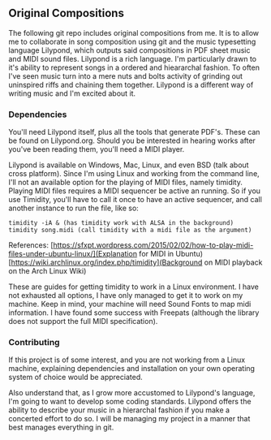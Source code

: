 ## Original Compositions

The following git repo includes original compositions from me. It is to allow me to collaborate in song composition using git and the music typesetting language Lilypond, which outputs said compositions in PDF sheet music and MIDI sound files. Lilypond is a rich language. I'm particularly drawn to it's ability to represent songs in a ordered and hieararchal fashion. To often I've seen music turn into a mere nuts and bolts activity of grinding out uninspired riffs and chaining them together. Lilypond is a different way of writing music and I'm excited about it.

### Dependencies

You'll need Lilypond itself, plus all the tools that generate PDF's. These can be found on Lilypond.org. Should you be interested in hearing works after you've been reading them, you'll need a MIDI player.

Lilypond is available on Windows, Mac, Linux, and even BSD (talk about cross platform). Since I'm using Linux and working from the command line, I'll not an available option for the playing of MIDI files, namely timidity. Playing MIDI files requires a MIDI sequencer be active an running. So if you use Timidity, you'll have to call it once to have an active sequencer, and call another instance to run the file, like so:

```
timidity -iA & (has timidity work with ALSA in the background)
timidity song.midi (call timidity with a midi file as the argument)
```
References:
[https://sfxpt.wordpress.com/2015/02/02/how-to-play-midi-files-under-ubuntu-linux/](Explanation for MIDI in Ubuntu)
[https://wiki.archlinux.org/index.php/timidity](Background on MIDI playback on the Arch Linux Wiki)

These are guides for getting timidity to work in a Linux environment. I have not exhausted all options, I have only managed to get it to work on my machine. Keep in mind, your machine will need Sound Fonts to map midi information. I have found some success with Freepats (although the library does not support the full MIDI specification).

### Contributing

If this project is of some interest, and you are not working from a Linux machine, explaining dependencies and installation on your own operating system of choice would be appreciated.

Also understand that, as I grow more accustomed to Lilypond's language, I'm going to want to develop some coding standards. Lilypond offers the ability to describe your music in a hierarchal fashion if you make a concerted effort to do so. I will be managing my project in a manner that best manages everything in git.
